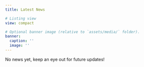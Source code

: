 ```yaml
---
title: Latest News

# Listing view
view: compact

# Optional banner image (relative to `assets/media/` folder).
banner:
  caption: ''
  image: ''
---
```


No news yet, keep an eye out for future updates!